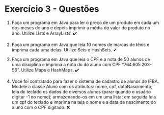 # Exercício 3 - Questões


1. Faça um programa em Java para ler o preço de um produto em cada um dos meses do ano e depois imprimir a média do valor do produto no ano. Utilize Lists e ArrayLists. ✔️

2. Faça um programa em Java que leia 10 nomes de marcas de tênis e imprima cada uma delas. Utilize Sets e HashSets. ✔

3. Faça um programa em Java que leia o CPF e a nota de 50 alunos de uma disciplina e imprima a nota do do aluno com CPF “764.605.203-56”. Utilize Maps e HashMaps. ✔️

4. Você foi contratado para fazer o sistema de cadastro de alunos do IFBA. Modele a classe Aluno com os atributos: nome, cpf, dataNascimento; leia do teclado os dados de diversos alunos (parar quando o usuário digitar -1 no nome); armazenando-os em um uma lista; em seguida leia um cpf do teclado e imprima na tela o nome e a data de nascimento do aluno com o CPF digitado. ❌
